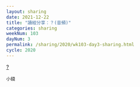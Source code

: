 ```yaml
---
layout: sharing
date: 2021-12-22
title: "讀經分享：？(音頻)"
categories: sharing
weekNum: 103
dayNum: 3
permalink: /sharing/2020/wk103-day3-sharing.html
cycle: 2020
---
```


[?](https://eccseattle.github.io/media/sharing/2020/wk103/2021-12-22-bin.m4a)

`小錢`
